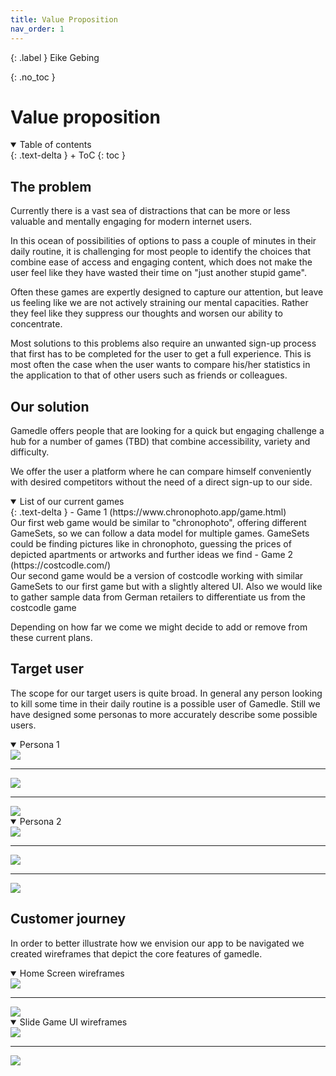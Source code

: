 ```yaml
---
title: Value Proposition
nav_order: 1
---
```



{: .label }
Eike Gebing

{: .no_toc }
# Value proposition

<details open markdown="block">
{: .text-delta }
<summary>Table of contents</summary>
+ ToC
{: toc }
</details>

## The problem

Currently there is a vast sea of distractions that can be more or less valuable and mentally engaging for modern internet users. 

In this ocean of possibilities of options to pass a couple of minutes in their daily routine, it is challenging for most people to identify the choices that combine ease of access and engaging content, which does not make the user feel like they have wasted their time on "just another stupid game".

Often these games are expertly designed to capture our attention, but leave us feeling like we are not actively straining our mental capacities. Rather they feel like they suppress our thoughts and worsen our ability to concentrate.

Most solutions to this problems also require an unwanted sign-up process that first has to be completed for the user to get a full experience. This is most often the case when the user wants to compare his/her statistics in the application to that of other users such as friends or colleagues.

## Our solution

Gamedle offers people that are looking for a quick but engaging challenge a hub for a number of games (TBD) that combine accessibility, variety and difficulty. 

We offer the user a platform where he can compare himself conveniently with desired competitors without the need of a direct sign-up to our side.

<details open markdown="block">
{: .text-delta }
<summary>List of our current games</summary>
- Game 1 (https://www.chronophoto.app/game.html) <br>
  Our first web game would be similar to "chronophoto", offering different GameSets, so we can follow a data model for multiple games. GameSets could be finding pictures like in chronophoto, guessing the prices of depicted apartments or artworks and further ideas we find
- Game 2 (https://costcodle.com/) <br>
  Our second game would be a version of costcodle working with similar GameSets to our first game but with a slightly altered UI. Also we would like to gather sample data from German retailers to differentiate us from the costcodle game

  Depending on how far we come we might decide to add or remove from these current plans.

</details>

## Target user

The scope for our target users is quite broad. In general any person looking to kill some time in their daily routine is a possible user of Gamedle. Still we have designed some personas to more accurately describe some possible users.

<details open markdown="block">

<summary>Persona 1</summary>
<img src="assets/images/Persona1/Persona1_page-0001.jpg">

---

<img src="assets/images/Persona1/Persona1_page-0002.jpg">

---

<img src="assets/images/Persona1/Persona1_page-0003.jpg">
</details>

<details open markdown="block">

<summary>Persona 2</summary>
<img src="assets/images/Persona2/Persona2_page-0001.jpg">

---

<img src="assets/images/Persona2/Persona2_page-0002.jpg">

---

<img src="assets/images/Persona2/Persona2_page-0003.jpg">
</details>



## Customer journey

In order to better illustrate how we envision our app to be navigated we created wireframes that depict the core features of gamedle.

<details open markdown="block">

<summary>Home Screen wireframes</summary>
<img src="assets/images/Wireframes/Home Screen.png">

---

<img src="assets/images/Wireframes/Home Screen (Open Sidebars).png">

</details>

<details open markdown="block">

<summary>Slide Game UI wireframes</summary>
<img src="assets/images/Wireframes/Slide game UI.png">

---

<img src="assets/images/Wireframes/Slide Game UI Result.png">

</details>